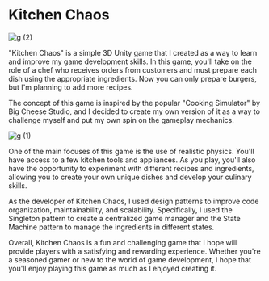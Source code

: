 # Kitchen Chaos

![g (2)](https://user-images.githubusercontent.com/113022023/222715863-5e282c47-1900-4224-ae03-a30d73455cf7.gif)

"Kitchen Chaos" is a simple 3D Unity game that I created as a way to learn and improve my game development skills. In this game, you'll take on the role of a chef who receives orders from customers and must prepare each dish using the appropriate ingredients. Now you can only prepare burgers, but I'm planning to add more recipes.

The concept of this game is inspired by the popular "Cooking Simulator" by Big Cheese Studio, and I decided to create my own version of it as a way to challenge myself and put my own spin on the gameplay mechanics.

![g (1)](https://user-images.githubusercontent.com/113022023/222715944-a035b7ca-06b1-47e5-b826-495b40a657b0.gif)

One of the main focuses of this game is the use of realistic physics. You'll have access to a few kitchen tools and appliances. As you play, you'll also have the opportunity to experiment with different recipes and ingredients, allowing you to create your own unique dishes and develop your culinary skills.

As the developer of Kitchen Chaos, I used design patterns to improve code organization, maintainability, and scalability. Specifically, I used the Singleton pattern to create a centralized game manager and the State Machine pattern to manage the ingredients in different states.

Overall, Kitchen Chaos is a fun and challenging game that I hope will provide players with a satisfying and rewarding experience. Whether you're a seasoned gamer or new to the world of game development, I hope that you'll enjoy playing this game as much as I enjoyed creating it.

